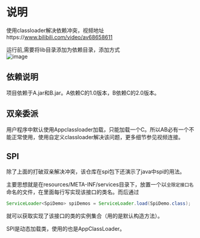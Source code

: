 # 说明
使用classloader解决依赖冲突，视频地址https://www.bilibili.com/video/av68658611


运行前,需要将lib目录添加为依赖目录，添加方式  
![image](https://bolg.obs.cn-north-1.myhuaweicloud.com/1909/2019-09-28_20-18-05.png)
## 依赖说明
项目依赖于A.jar和B.jar。A依赖C的1.0版本，B依赖C的2.0版本。
## 双亲委派
用户程序中默认使用Appclassloader加载，只能加载一个C。所以AB必有一个不能正常使用，使用自定义classloader解决该问题，更多细节参见视频连接。
## SPI
除了上面的打破双亲解决冲突，该仓库在spi包下还演示了java中spi的用法。

主要思想就是在resources/META-INF/services目录下，放置一个以`全限定接口名`命名的文件，在里面每行写实现该接口的类名。而后通过
```java
ServiceLoader<SpiDemo> spiDemos = ServiceLoader.load(SpiDemo.class);
```
就可以获取实现了该接口的类的实例集合（用的是默认构造方法）。

SPI是动态加载类，使用的也是AppClassLoader。